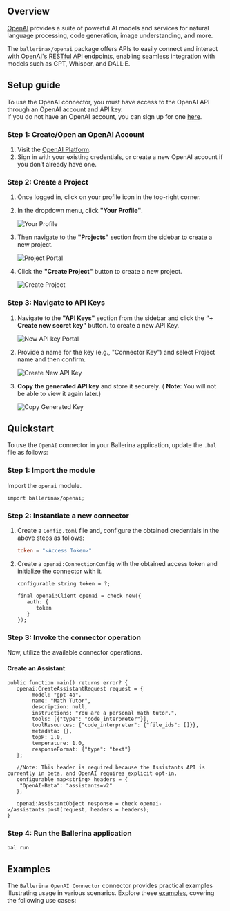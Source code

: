 ## Overview
[OpenAI](https://openai.com/) provides a suite of powerful AI models and services for natural language processing, code generation, image understanding, and more.

The `ballerinax/openai` package offers APIs to easily connect and interact with [OpenAI's RESTful API](https://openai.com/api/) endpoints, enabling seamless integration with models such as GPT, Whisper, and DALL·E.

## Setup guide
To use the OpenAI connector, you must have access to the OpenAI API through an OpenAI account and API key.  
If you do not have an OpenAI account, you can sign up for one [here](https://platform.openai.com/signup).

### Step 1: Create/Open an OpenAI Account
1. Visit the [OpenAI Platform](https://platform.openai.com/).
2. Sign in with your existing credentials, or create a new OpenAI account if you don’t already have one.

### Step 2: Create a Project
1. Once logged in, click on your profile icon in the top-right corner.
2. In the dropdown menu, click **"Your Profile"**. 

    ![Your Profile](https://raw.githubusercontent.com/ballerina-platform/module-ballerinax-openai/refs/heads/main/docs/setup/resources/your_profile.png)

3. Then navigate to the **"Projects"** section from the sidebar to create a new project.

   ![Project Portal](https://raw.githubusercontent.com/ballerina-platform/module-ballerinax-openai/refs/heads/main/docs/setup/resources/project_portal.png)

4. Click the **"Create Project"** button to create a new project.

   ![Create Project](https://raw.githubusercontent.com/ballerina-platform/module-ballerinax-openai/refs/heads/main/docs/setup/resources/create_project.png)
   
### Step 3: Navigate to API Keys
1. Navigate to the **"API Keys"** section from the sidebar and click the **“+ Create new secret key”** button. to create a new API Key.

   ![New API key Portal](https://raw.githubusercontent.com/ballerina-platform/module-ballerinax-openai/refs/heads/main/docs/setup/resources/api_key_portal.png)

2. Provide a name for the key (e.g., "Connector Key") and select Project name  and then confirm.

    ![Create New API Key](https://raw.githubusercontent.com/ballerina-platform/module-ballerinax-openai/refs/heads/main/docs/setup/resources/create_api_key.png)
3. **Copy the generated API key** and store it securely.  ( **Note**: You will not be able to view it again later.)

   ![Copy Generated Key](https://raw.githubusercontent.com/ballerina-platform/module-ballerinax-openai/refs/heads/main/docs/setup/resources/copy_key.png)

## Quickstart
To use the `OpenAI` connector in your Ballerina application, update the `.bal` file as follows:

### Step 1: Import the module
Import the `openai` module.

```ballerina
import ballerinax/openai;
```

### Step 2: Instantiate a new connector
1. Create a `Config.toml` file and, configure the obtained credentials in the above steps as follows:

   ```toml
   token = "<Access Token>"
   ```

2. Create a `openai:ConnectionConfig` with the obtained access token and initialize the connector with it.

   ```ballerina
   configurable string token = ?;

   final openai:Client openai = check new({
      auth: {
         token
      }
   });
   ```

### Step 3: Invoke the connector operation
Now, utilize the available connector operations.
#### Create an Assistant
```ballerina
public function main() returns error? {
   openai:CreateAssistantRequest request = {
        model: "gpt-4o",
        name: "Math Tutor",
        description: null,
        instructions: "You are a personal math tutor.",
        tools: [{"type": "code_interpreter"}],
        toolResources: {"code_interpreter": {"file_ids": []}},
        metadata: {},
        topP: 1.0,
        temperature: 1.0,
        responseFormat: {"type": "text"}
   };

   //Note: This header is required because the Assistants API is currently in beta, and OpenAI requires explicit opt-in.
   configurable map<string> headers = {
    "OpenAI-Beta": "assistants=v2"
   };

   openai:AssistantObject response = check openai->/assistants.post(request, headers = headers);
}
```
### Step 4: Run the Ballerina application
```bash
bal run
```
## Examples
The `Ballerina OpenAI Connector` connector provides practical examples illustrating usage in various scenarios. Explore these [examples](https://github.com/module-ballerinax-openai/tree/main/examples/), covering the following use cases:
